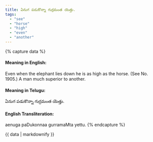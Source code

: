 ```yaml
---
title: ఏనుగ పడుకొన్నా గుర్రమంత యెత్తు.
tags:
  - "see"
  - "horse"
  - "high"
  - "even"
  - "another"
---
```


{% capture data %}
#### Meaning in English:
Even when the elephant lies down he is as high as the horse.
(See No. 1905.)
A man much superior to another.

#### Meaning in Telugu:
ఏనుగ పడుకొన్నా గుర్రమంత యెత్తు.

#### English Transliteration:
aenuga paDukonnaa gurramaMta yettu.
{% endcapture %}

<div class="notice">{{ data | markdownify }}</div>

